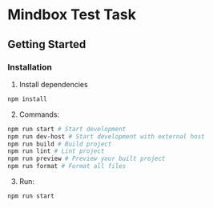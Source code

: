 # Mindbox Test Task

## Getting Started

### Installation

1. Install dependencies

```sh
npm install
```

2. Commands:

```sh
npm run start # Start development
npm run dev-host # Start development with external host
npm run build # Build project
npm run lint # Lint project
npm run preview # Preview your built project
npm run format # Format all files
```

3. Run:

```sh
npm run start
```
